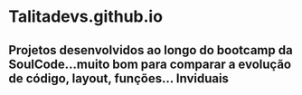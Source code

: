 # Talitadevs.github.io
Projetos desenvolvidos ao longo do bootcamp da SoulCode...muito bom para comparar a evolução de código, layout, funções...
Inviduais
-
